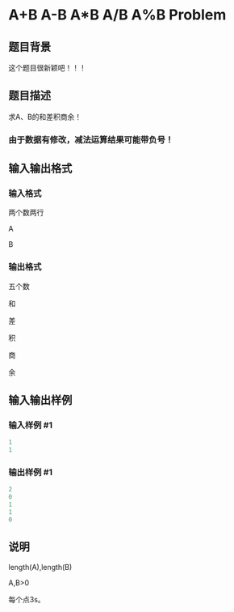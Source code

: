 # A+B A-B A*B A/B A%B Problem

## 题目背景

这个题目很新颖吧！！！

## 题目描述

求A、B的和差积商余！

### 由于数据有修改，减法运算结果可能带负号！

## 输入输出格式

### 输入格式

两个数两行

A

B

### 输出格式

五个数

和

差

积

商

余

## 输入输出样例

### 输入样例 #1

```cpp
1
1
```


### 输出样例 #1

```cpp
2
0
1
1
0
```


## 说明

length(A),length(B)

A,B>0

每个点3s。

